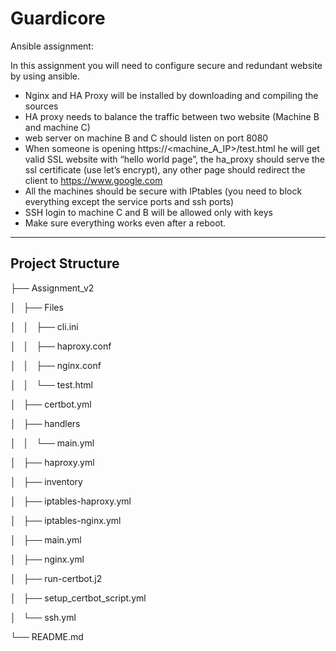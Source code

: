 # Guardicore

Ansible assignment:

In this assignment you will need to configure secure and redundant website by using ansible.


* Nginx and HA Proxy will be installed by downloading and compiling the sources
* HA proxy needs to balance the traffic between two website (Machine B and machine C)
* web server on machine B and C should listen on port 8080
* When someone is opening https://<machine_A_IP>/test.html he will get valid SSL website with “hello world page”, the ha_proxy should serve the ssl certificate (use let’s encrypt), any other page should redirect the client to https://www.google.com
* All the machines should be secure with IPtables (you need to block everything except the service ports and ssh ports)
* SSH login to machine C and B will be allowed only with keys
* Make sure everything works even after a reboot.

-----------------------
Project Structure 
-----------------------

├── Assignment_v2

│   ├── Files

│   │   ├── cli.ini

│   │   ├── haproxy.conf

│   │   ├── nginx.conf

│   │   └── test.html

│   ├── certbot.yml

│   ├── handlers

│   │   └── main.yml

│   ├── haproxy.yml

│   ├── inventory

│   ├── iptables-haproxy.yml

│   ├── iptables-nginx.yml

│   ├── main.yml

│   ├── nginx.yml

│   ├── run-certbot.j2

│   ├── setup_certbot_script.yml

│   └── ssh.yml

└── README.md
